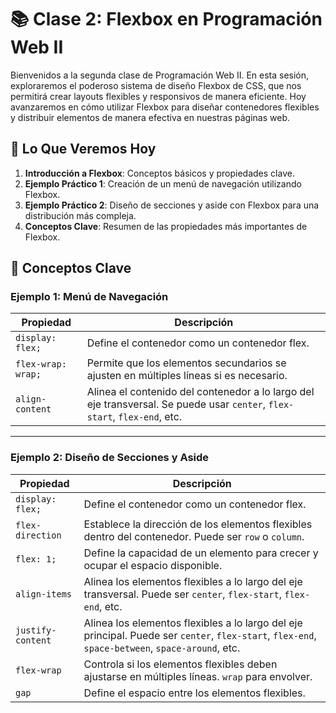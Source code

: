 # 📚 Clase 2: Flexbox en Programación Web II

Bienvenidos a la segunda clase de Programación Web II. En esta sesión, exploraremos el poderoso sistema de diseño Flexbox de CSS, que nos permitirá crear layouts flexibles y responsivos de manera eficiente. Hoy avanzaremos en cómo utilizar Flexbox para diseñar contenedores flexibles y distribuir elementos de manera efectiva en nuestras páginas web.

## 📑 Lo Que Veremos Hoy

1. **Introducción a Flexbox**: Conceptos básicos y propiedades clave.
2. **Ejemplo Práctico 1**: Creación de un menú de navegación utilizando Flexbox.
3. **Ejemplo Práctico 2**: Diseño de secciones y aside con Flexbox para una distribución más compleja.
4. **Conceptos Clave**: Resumen de las propiedades más importantes de Flexbox.

## 📑 Conceptos Clave

### Ejemplo 1: Menú de Navegación

| Propiedad         | Descripción                                                                 |
|-------------------|-----------------------------------------------------------------------------|
| `display: flex;`  | Define el contenedor como un contenedor flex.                                |
| `flex-wrap: wrap;`| Permite que los elementos secundarios se ajusten en múltiples líneas si es necesario. |
| `align-content`   | Alinea el contenido del contenedor a lo largo del eje transversal. Se puede usar `center`, `flex-start`, `flex-end`, etc. |

---

### Ejemplo 2: Diseño de Secciones y Aside

| Propiedad             | Descripción                                                                                      |
|-----------------------|--------------------------------------------------------------------------------------------------|
| `display: flex;`      | Define el contenedor como un contenedor flex.                                                   |
| `flex-direction`      | Establece la dirección de los elementos flexibles dentro del contenedor. Puede ser `row` o `column`. |
| `flex: 1;`            | Define la capacidad de un elemento para crecer y ocupar el espacio disponible.                  |
| `align-items`         | Alinea los elementos flexibles a lo largo del eje transversal. Puede ser `center`, `flex-start`, `flex-end`, etc. |
| `justify-content`     | Alinea los elementos flexibles a lo largo del eje principal. Puede ser `center`, `flex-start`, `flex-end`, `space-between`, `space-around`, etc. |
| `flex-wrap`           | Controla si los elementos flexibles deben ajustarse en múltiples líneas. `wrap` para envolver.   |
| `gap`                 | Define el espacio entre los elementos flexibles.                                                 |
